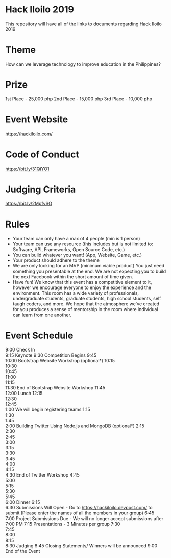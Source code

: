 # Hack Iloilo 2019
This repository will have all of the links to documents regarding Hack Iloilo 2019

# Theme 
How can we leverage technology to improve education in the Philippines?

# Prize
1st Place - 25,000 php
2nd Place - 15,000 php
3rd Place - 10,000 php

# Event Website
https://hackiloilo.com/

# Code of Conduct
https://bit.ly/31QiYO1

# Judging Criteria
https://bit.ly/2MpfvSO

# Rules
- Your team can only have a max of 4 people (min is 1 person)
- Your team can use any resource (this includes but is not limited to: Software, API, Frameworks, Open Source Code, etc.)
- You can build whatever you want! (App, Website, Game, etc.)
- Your product should adhere to the theme
- We are only looking for an MVP (minimum viable product) You just need something you presentable at the end. We are not expecting you to build the next Facebook within the short amount of time given. 
- Have fun! We know that this event has a competitive element to it, however we encourage everyone to enjoy the experience and the environment. This room has a wide variety of professionals, undergraduate students, graduate students, high school students, self taugh coders, and more. We hope that the atmosphere we've created for you produces a sense of mentorship in the room where individual can learn from one another. 

# Event Schedule
9:00	Check In <br/>
9:15	Keynote
9:30	Competition Begins
9:45	
10:00	Bootstrap Website Workshop (optional*)
10:15	
10:30	
10:45	
11:00	
11:15	
11:30	End of Bootstrap Website Workshop
11:45	
12:00	Lunch
12:15	
12:30	
12:45	
1:00 We will begin registering teams
1:15	
1:30	
1:45	
2:00	Building Twitter Using Node.js and MongoDB (optional*)
2:15	
2:30	
2:45	
3:00	
3:15	
3:30	
3:45	
4:00	
4:15	
4:30	End of Twitter Workshop
4:45	
5:00	
5:15	
5:30	
5:45	
6:00	Dinner
6:15	
6:30	Submissions Will Open - Go to https://hackiloilo.devpost.com/ to submit (Please enter the names of all the members in your group)
6:45	
7:00	Project Submissions Due - We will no longer accept submissions after 7:00 PM
7:15	Presentations - 3 Minutes per group
7:30	
7:45	
8:00	
8:15	
8:30	Judging
8:45	Closing Statements/ Winners will be announced
9:00	End of the Event
